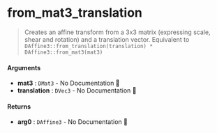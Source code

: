# from\_mat3\_translation

>  Creates an affine transform from a 3x3 matrix (expressing scale, shear and rotation)
>  and a translation vector.
>  Equivalent to `DAffine3::from_translation(translation) * DAffine3::from_mat3(mat3)`

#### Arguments

- **mat3** : `DMat3` \- No Documentation 🚧
- **translation** : `DVec3` \- No Documentation 🚧

#### Returns

- **arg0** : `DAffine3` \- No Documentation 🚧